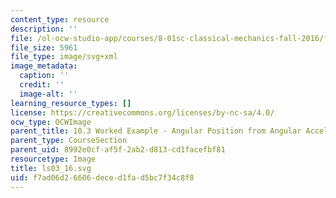 ```yaml
---
content_type: resource
description: ''
file: /ol-ocw-studio-app/courses/8-01sc-classical-mechanics-fall-2016/f7ad06d26606deced1fad5bc7f34c8f8_ls03_16.svg
file_size: 5961
file_type: image/svg+xml
image_metadata:
  caption: ''
  credit: ''
  image-alt: ''
learning_resource_types: []
license: https://creativecommons.org/licenses/by-nc-sa/4.0/
ocw_type: OCWImage
parent_title: 10.3 Worked Example - Angular Position from Angular Acceleration
parent_type: CourseSection
parent_uid: 8992e0cf-af5f-2ab2-d813-cd1facefbf81
resourcetype: Image
title: ls03_16.svg
uid: f7ad06d2-6606-dece-d1fa-d5bc7f34c8f8
---
```

